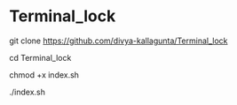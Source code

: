# Terminal_lock
git clone https://github.com/divya-kallagunta/Terminal_lock

cd Terminal_lock

chmod +x index.sh

./index.sh
